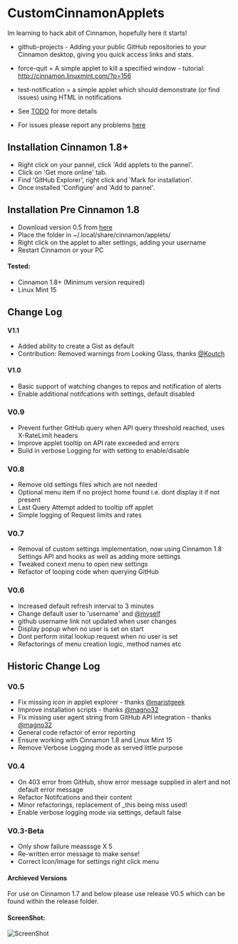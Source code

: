 CustomCinnamonApplets
=====================

Im learning to hack abit of Cinnamon, hopefully here it starts!

* github-projects - Adding your public GitHub repositories to your Cinnamon desktop, giving you quick access links and stats.
* force-quit = A simple applet to kill a specified window - tutorial: http://cinnamon.linuxmint.com/?p=156
* test-notification = a simple applet which should demonstrate (or find issues) using HTML in notifications

* See [TODO](https://github.com/jamesemorgan/CustomCinnamonApplets/blob/master/github-projects%40morgan-design.com/TODO) for more details

* For issues please report any problems [here](https://github.com/jamesemorgan/CustomCinnamonApplets/issues)

## Installation Cinnamon 1.8+

* Right click on your pannel, click 'Add applets to the pannel'.
* Click on 'Get more online' tab.
* Find 'GitHub Explorer', right click and 'Mark for installation'.
* Once installed 'Configure' and 'Add to pannel'.

## Installation Pre Cinnamon 1.8

* Download version 0.5 from [here](https://github.com/jamesemorgan/CustomCinnamonApplets/blob/master/releases/V0.5-github-projects%40morgan-design.com.zip)
* Place the folder in ~/.local/share/cinnamon/applets/ 
* Right click on the applet to alter settings, adding your username
* Restart Cinnamon or your PC

#### Tested:

* Cinnamon 1.8+ (Minimum version required)
* Linux Mint 15

## Change Log

#### V1.1
* Added ability to create a Gist as default
* Contribution: Removed warnings from Looking Glass, thanks [@Koutch](https://github.com/Koutch)

#### V1.0
* Basic support of watching changes to repos and notification of alerts
* Enable additional notifcations with settings, default disabled

### V0.9
* Prevent further GitHub query when API query threshold reached, uses X-RateLimit headers
* Improve applet tooltip on API rate exceeded and errors
* Build in verbose Logging for with setting to enable/disable

### V0.8
* Remove old settings files which are not needed
* Optional menu item if no project home found i.e. dont display it if not present
* Last Query Attempt added to tooltip off applet
* Simple logging of Request limits and rates

### V0.7
* Removal of custom settings implementation, now using Cinnamon 1.8 Settings API and hooks as well as adding more settings
* Tweaked conext menu to open new settings
* Refactor of looping code when querying GitHub

### V0.6
* Increased default refresh interval to 3 minutes
* Change default user to 'username' and [@myself](https://github.com/jamesemorgan)
* github username link not updated when user changes
* Display popup when no user is set on start
* Dont perform inital lookup request when no user is set
* Refactorings of menu creation logic, method names etc

## Historic Change Log

### V0.5
* Fix missing icon in applet explorer - thanks [@maristgeek](https://github.com/maristgeek)
* Improve installation scripts - thanks [@magno32](https://github.com/magno32)
* Fix missing user agent string from GitHub API integration - thanks [@magno32](https://github.com/magno32)
* General code refactor of error reporting
* Ensure working with Cinnamon 1.8 and Linux Mint 15
* Remove Verbose Logging mode as served little purpose

### V0.4
* On 403 error from GitHub, show error message supplied in alert and not default error message
* Refactor Notifcations and their content
* Minor refactorings, replacement of _this being miss used!
* Enable verbose logging mode via settings, default false

### V0.3-Beta
* Only show failure measssge X 5
* Re-written error message to make sense!
* Correct Icon/Image for settings right click menu

#### Archieved Versions

For use on Cinnamon 1.7 and below please use release V0.5 which can be found within the release folder. 

#### ScreenShot:

![ScreenShot](https://github.com/jamesemorgan/CustomCinnamonApplets/raw/master/screenshots/v0.7-github-explorer.png)
